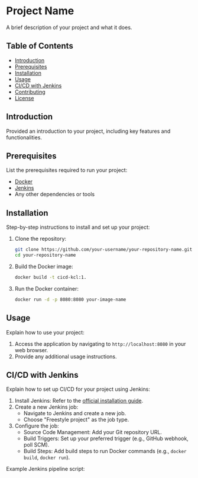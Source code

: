 # Project Name

A brief description of your project and what it does.

## Table of Contents

- [Introduction](#introduction)
- [Prerequisites](#prerequisites)
- [Installation](#installation)
- [Usage](#usage)
- [CI/CD with Jenkins](#cicd-with-jenkins)
- [Contributing](#contributing)
- [License](#license)

## Introduction
Provided an introduction to your project, including key features and functionalities.
## Prerequisites

List the prerequisites required to run your project:

- [Docker](https://www.docker.com/get-started)
- [Jenkins](https://www.jenkins.io/)
- Any other dependencies or tools

## Installation

Step-by-step instructions to install and set up your project:

1. Clone the repository:
    ```bash
    git clone https://github.com/your-username/your-repository-name.git
    cd your-repository-name
    ```

2. Build the Docker image:
    ```bash
    docker build -t cicd-kcl:1.
    ```

3. Run the Docker container:
    ```bash
    docker run -d -p 8080:8080 your-image-name
    ```

## Usage

Explain how to use your project:

1. Access the application by navigating to `http://localhost:8080` in your web browser.
2. Provide any additional usage instructions.

## CI/CD with Jenkins

Explain how to set up CI/CD for your project using Jenkins:

1. Install Jenkins: Refer to the [official installation guide](https://www.jenkins.io/doc/book/installing/).
2. Create a new Jenkins job:
    - Navigate to Jenkins and create a new job.
    - Choose "Freestyle project" as the job type.
3. Configure the job:
    - Source Code Management: Add your Git repository URL.
    - Build Triggers: Set up your preferred trigger (e.g., GitHub webhook, poll SCM).
    - Build Steps: Add build steps to run Docker commands (e.g., `docker build`, `docker run`).

Example Jenkins pipeline script:


